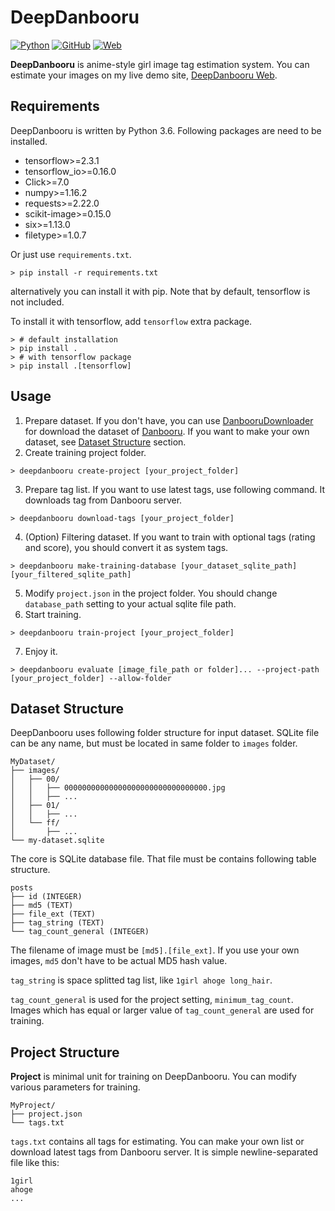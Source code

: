 # DeepDanbooru

[![Python](https://img.shields.io/badge/python-3.6-green)](https://www.python.org/doc/versions/)
[![GitHub](https://img.shields.io/github/license/KichangKim/DeepDanbooru)](https://opensource.org/licenses/MIT)
[![Web](https://img.shields.io/badge/web%20demo-20200915-brightgreen)](http://kanotype.iptime.org:8003/deepdanbooru/)

**DeepDanbooru** is anime-style girl image tag estimation system. You can estimate your images on my live demo site, [DeepDanbooru Web](http://dev.kanotype.net:8003/deepdanbooru/).

## Requirements

DeepDanbooru is written by Python 3.6. Following packages are need to be installed.
- tensorflow>=2.3.1
- tensorflow_io>=0.16.0
- Click>=7.0
- numpy>=1.16.2
- requests>=2.22.0
- scikit-image>=0.15.0
- six>=1.13.0
- filetype>=1.0.7

Or just use `requirements.txt`.

```
> pip install -r requirements.txt
```

alternatively you can install it with pip. Note that by default, tensorflow is not included.

To install it with tensorflow, add `tensorflow` extra package.

```
> # default installation
> pip install .
> # with tensorflow package
> pip install .[tensorflow]
```

## Usage

1. Prepare dataset. If you don't have, you can use [DanbooruDownloader](https://github.com/KichangKim/DanbooruDownloader) for download the dataset of [Danbooru](https://danbooru.donmai.us/). If you want to make your own dataset, see [Dataset Structure](#dataset-structure) section.
2. Create training project folder.

```
> deepdanbooru create-project [your_project_folder]
```

3. Prepare tag list. If you want to use latest tags, use following command. It downloads tag from Danbooru server.

```
> deepdanbooru download-tags [your_project_folder]
```

4. (Option) Filtering dataset. If you want to train with optional tags (rating and score), you should convert it as system tags.

```
> deepdanbooru make-training-database [your_dataset_sqlite_path] [your_filtered_sqlite_path]
```

5. Modify `project.json` in the project folder. You should change `database_path` setting to your actual sqlite file path.
6. Start training.

```
> deepdanbooru train-project [your_project_folder]
```

7. Enjoy it.

```
> deepdanbooru evaluate [image_file_path or folder]... --project-path [your_project_folder] --allow-folder
```

## Dataset Structure

DeepDanbooru uses following folder structure for input dataset. SQLite file can be any name, but must be located in same folder to `images` folder.

```
MyDataset/
├── images/
│   ├── 00/
│   │   ├── 00000000000000000000000000000000.jpg
│   │   ├── ...
│   ├── 01/
│   │   ├── ...
│   └── ff/
│       ├── ...
└── my-dataset.sqlite
```

The core is SQLite database file. That file must be contains following table structure.

```
posts
├── id (INTEGER)
├── md5 (TEXT)
├── file_ext (TEXT)
├── tag_string (TEXT)
└── tag_count_general (INTEGER)
```

The filename of image must be `[md5].[file_ext]`. If you use your own images, `md5` don't have to be actual MD5 hash value.

`tag_string` is space splitted tag list, like `1girl ahoge long_hair`.

`tag_count_general` is used for the project setting, `minimum_tag_count`. Images which has equal or larger value of `tag_count_general` are used for training.

## Project Structure

**Project** is minimal unit for training on DeepDanbooru. You can modify various parameters for training.

```
MyProject/
├── project.json
└── tags.txt
```

`tags.txt` contains all tags for estimating. You can make your own list or download latest tags from Danbooru server. It is simple newline-separated file like this:

```
1girl
ahoge
...
```
